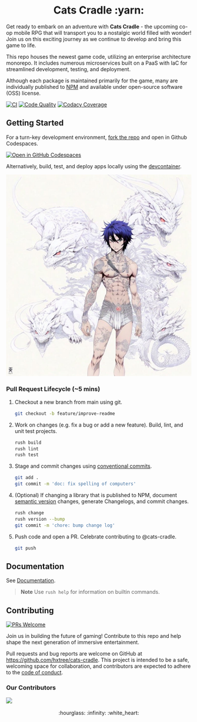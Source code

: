 <h1 align="center">Cats Cradle :yarn:</h1>

Get ready to embark on an adventure with **Cats Cradle** - the upcoming co-op
mobile RPG that will transport you to a nostalgic world filled with wonder! Join
us on this exciting journey as we continue to develop and bring this game to
life.

This repo houses the newest game code, utilizing an enterprise architecture
monorepo. It includes numerous microservices built on a PaaS with IaC for
streamlined development, testing, and deployment.

Although each package is maintained primarily for the game, many are
individually published to [NPM](https://www.npmjs.com/search?q=%40cats-cradle)
and available under open-source software (OSS) license.

[![CI](https://github.com/hxtree/cats-cradle/actions/workflows/on-merge.yml/badge.svg)](https://github.com/hxtree/cats-cradle/actions/workflows/on-merge.yml)
[![Code Quality](https://app.codacy.com/project/badge/Grade/8024531285164025aef972fcb059ea74)](https://www.codacy.com/gh/hxtree/cats-cradle/dashboard?utm_source=github.com&utm_medium=referral&utm_content=hxtree/cats-cradle&utm_campaign=Badge_Grade)
[![Codacy Coverage](https://app.codacy.com/project/badge/Coverage/8024531285164025aef972fcb059ea74)](https://www.codacy.com/gh/hxtree/cats-cradle/dashboard?utm_source=github.com&utm_medium=referral&utm_content=hxtree/cats-cradle&utm_campaign=Badge_Coverage)

## Getting Started

For a turn-key development environment,
[fork the repo](https://github.com/hxtree/cats-cradle/fork) and open in Github
Codespaces.

[![Open in GitHub Codespaces](https://github.com/codespaces/badge.svg)](https://github.com/codespaces/new?hide_repo_select=true&ref=main&repo=438855397)

Alternatively, build, test, and deploy apps locally using the
[devcontainer](docs/devcontainer.md).

![](docs/assets/images/malace-tsia.jpg)

### Pull Request Lifecycle (~5 mins)

1. Checkout a new branch from main using git.

   ```bash
   git checkout -b feature/improve-readme
   ```

2. Work on changes (e.g. fix a bug or add a new feature). Build, lint, and unit
   test projects.

   ```bash
   rush build
   rush lint
   rush test
   ```

3. Stage and commit changes using
   [conventional commits](https://www.conventionalcommits.org/en/v1.0.0/#specification).

   ```bash
   git add .
   git commit -m 'doc: fix spelling of computers'
   ```

4. (Optional) If changing a library that is published to NPM, document
   [semantic version](https://semver.org/) changes, generate Changelogs, and
   commit changes.

   ```bash
   rush change
   rush version --bump
   git commit -m 'chore: bump change log'
   ```

5. Push code and open a PR. Celebrate contributing to @cats-cradle.

   ```bash
   git push
   ```

## Documentation

See [Documentation](docs/index.md).

> **Note** Use `rush help` for information on builtin commands.

## Contributing

[![PRs Welcome](https://img.shields.io/badge/PRs-welcome-brightgreen.svg)](http://makeapullrequest.com)

Join us in building the future of gaming! Contribute to this repo and help shape
the next generation of immersive entertainment.

Pull requests and bug reports are welcome on GitHub at
<https://github.com/hxtree/cats-cradle>. This project is intended to be a safe,
welcoming space for collaboration, and contributors are expected to adhere to
the [code of conduct](docs/CODE_OF_CONDUCT.md).

### Our Contributors

<a href="https://github.com/hxtree/cats-cradle/graphs/contributors">
  <img src="https://contrib.rocks/image?repo=hxtree/cats-cradle" />
</a>

<p align="center">
:hourglass: :infinity: :white_heart:
</p>
